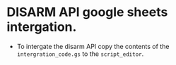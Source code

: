# DISARM API google sheets intergation.

- To intergate the disarm  API copy the contents of the `intergration_code.gs` to the `script_editor`.